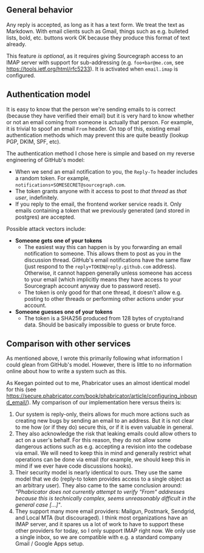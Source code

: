 ## General behavior

Any reply is accepted, as long as it has a text form. We treat the text as Markdown. With email clients such as Gmail, things such as e.g. bulleted lists, bold, etc. buttons work OK because they produce this format of text already.

This feature _is optional_, as it requires giving Sourcegraph access to an IMAP server with support for sub-addressing (e.g. `foo+bar@me.com`, see https://tools.ietf.org/html/rfc5233). It is activated when `email.imap` is configured.

## Authentication model

It is easy to know that the person we're sending emails to is correct (because they have verified their email) but it is very hard to know whether or not an email coming from someone is actually that person. For example, it is trivial to spoof an email `From` header. On top of this, existing email authentication methods which may prevent this are quite beastly (lookup PGP, DKIM, SPF, etc).

The authentication method I chose here is simple and based on my reverse engineering of GitHub's model:

- When we send an email notification to you, the `Reply-To` header includes a random token. For example, `notifications+SOMESECRET@sourcegraph.com`.
- The token grants anyone with it access to post to _that thread_ as _that user_, indefinitely.
- If you reply to the email, the frontend worker service reads it. Only emails containing a token that we previously generated (and stored in postgres) are accepted.

Possible attack vectors include:

- **Someone gets one of your tokens**
  - The easiest way this can happen is by you forwarding an email notification to someone. This allows them to post as you in the discussion thread. GitHub's email notifications have the same flaw (just respond to the `reply+TOKEN@reply.github.com` address). Otherwise, it cannot happen generally unless someone has access to your email (which implicitly means they have access to your Sourcegraph account anyway due to password reset).
  - The token is only good for that one thread, it doesn't allow e.g. posting to other threads or performing other actions under your account.
- **Someone guesses one of your tokens**
  - The token is a SHA256 produced from 128 bytes of crypto/rand data. Should be basically impossible to guess or brute force.

## Comparison with other services

As mentioned above, I wrote this primarily following what information I could glean from GitHub's model. However, there is little to no information online about how to write a system such as this.

As Keegan pointed out to me, Phabricator uses an almost identical model for this (see https://secure.phabricator.com/book/phabricator/article/configuring_inbound_email/). My comparison of our implementation here versus theirs is:

1.  Our system is reply-only, theirs allows for much more actions such as creating new bugs by sending an email to an address. But it is not clear to me how (or if they do) secure this, or if it is even valuable in general.
2.  They also acknowledge the risk that leaking emails could allow others to act on a user's behalf. For this reason, they do not allow some dangerous actions such as e.g. accepting a revision into the codebase via email. We will need to keep this in mind and generally restrict what operations can be done via email (for example, we should keep this in mind if we ever have code discussions hooks).
3.  Their security model is nearly identical to ours. They use the same model that we do (reply-to token provides access to a single object as an arbitrary user). They also came to the same conclusion around: _"Phabricator does not currently attempt to verify "From" addresses because this is technically complex, seems unreasonably difficult in the general case [...]"_.
4.  They support many more email providers: Mailgun, Postmark, Sendgrid, and Local MTA (but discouraged). I think most organizations have an IMAP server, and it spares us a lot of work to have to support these other providers for today, so I only support IMAP right now. We only use a single inbox, so we are compatible with e.g. a standard company Gmail / Google Apps setup.
